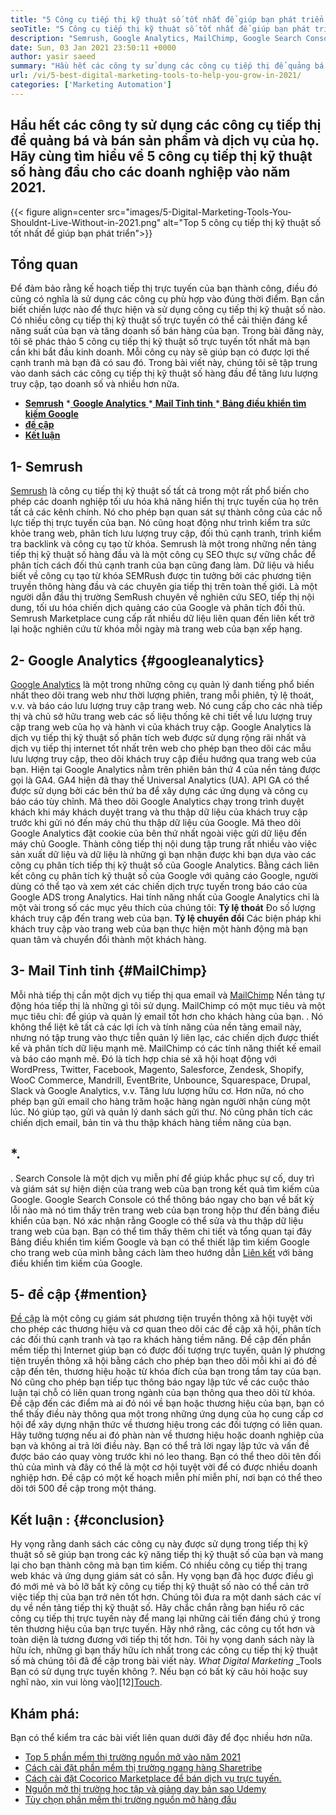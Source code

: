 ```yaml
---
title: "5 Công cụ tiếp thị kỹ thuật số tốt nhất để giúp bạn phát triển vào năm 2021" 
seoTitle: "5 Công cụ tiếp thị kỹ thuật số tốt nhất để giúp bạn phát triển vào năm 2021" 
description: "Semrush, Google Analytics, MailChimp, Google Search Console và đề cập là những công cụ tiếp thị kỹ thuật số tốt nhất giá cả phải chăng và hữu ích nhất để phát triển kinh doanh." 
date: Sun, 03 Jan 2021 23:50:11 +0000
author: yasir saeed
summary: "Hầu hết các công ty sử dụng các công cụ tiếp thị để quảng bá & amp; Bán sản phẩm và dịch vụ của họ. Chúng ta hãy tìm hiểu về 5 công cụ tiếp thị kỹ thuật số hàng đầu cho các doanh nghiệp vào năm 2021." 
url: /vi/5-best-digital-marketing-tools-to-help-you-grow-in-2021/
categories: ['Marketing Automation']
---
```


## Hầu hết các công ty sử dụng các công cụ tiếp thị để quảng bá và bán sản phẩm và dịch vụ của họ. Hãy cùng tìm hiểu về 5 công cụ tiếp thị kỹ thuật số hàng đầu cho các doanh nghiệp vào năm 2021.

{{< figure align=center src="images/5-Digital-Marketing-Tools-You-Shouldnt-Live-Without-in-2021.png" alt="Top 5 công cụ tiếp thị kỹ thuật số tốt nhất để giúp bạn phát triển">}}


## **Tổng quan**
Để đảm bảo rằng kế hoạch tiếp thị trực tuyến của bạn thành công, điều đó cũng có nghĩa là sử dụng các công cụ phù hợp vào đúng thời điểm. Bạn cần biết chiến lược nào để thực hiện và sử dụng công cụ tiếp thị kỹ thuật số nào. Có nhiều công cụ tiếp thị kỹ thuật số trực tuyến có thể cải thiện đáng kể năng suất của bạn và tăng doanh số bán hàng của bạn. Trong bài đăng này, tôi sẽ phác thảo 5 công cụ tiếp thị kỹ thuật số trực tuyến tốt nhất mà bạn cần khi bắt đầu kinh doanh. Mỗi công cụ này sẽ giúp bạn có được lợi thế cạnh tranh mà bạn đã có sau đó.
Trong bài viết này, chúng tôi sẽ tập trung vào danh sách các công cụ tiếp thị kỹ thuật số hàng đầu để tăng lưu lượng truy cập, tạo doanh số và nhiều hơn nữa.
  * **[Semrush][1]**
  *[ **Google Analytics** ][2]
  *[ **Mail Tinh tinh** ][3]
  *[ **Bảng điều khiển tìm kiếm Google** ][4]
  * **[đề cập][5]**
  * **[Kết luận][6]**

##  **1- Semrush** 
[Semrush][7] là công cụ tiếp thị kỹ thuật số tất cả trong một rất phổ biến cho phép các doanh nghiệp tối ưu hóa khả năng hiển thị trực tuyến của họ trên tất cả các kênh chính. Nó cho phép bạn quan sát sự thành công của các nỗ lực tiếp thị trực tuyến của bạn. Nó cũng hoạt động như trình kiểm tra sức khỏe trang web, phân tích lưu lượng truy cập, đối thủ cạnh tranh, trình kiểm tra backlink và công cụ tạo từ khóa. Semrush là một trong những nền tảng tiếp thị kỹ thuật số hàng đầu và là một công cụ SEO thực sự vững chắc để phân tích cách đối thủ cạnh tranh của bạn cũng đang làm.
Dữ liệu và hiểu biết về công cụ tạo từ khóa SEMRush được tin tưởng bởi các phương tiện truyền thông hàng đầu và các chuyên gia tiếp thị trên toàn thế giới. Là một người dẫn đầu thị trường SemRush chuyên về nghiên cứu SEO, tiếp thị nội dung, tối ưu hóa chiến dịch quảng cáo của Google và phân tích đối thủ. Semrush Marketplace cung cấp rất nhiều dữ liệu liên quan đến liên kết trở lại hoặc nghiên cứu từ khóa mỗi ngày mà trang web của bạn xếp hạng.

##  **2- Google Analytics** {#googleanalytics}
[Google Analytics][8] là một trong những công cụ quản lý danh tiếng phổ biến nhất theo dõi trang web như thời lượng phiên, trang mỗi phiên, tỷ lệ thoát, v.v. và báo cáo lưu lượng truy cập trang web. Nó cung cấp cho các nhà tiếp thị và chủ sở hữu trang web các số liệu thống kê chi tiết về lưu lượng truy cập trang web của họ và hành vi của khách truy cập. Google Analytics là dịch vụ tiếp thị kỹ thuật số phân tích web được sử dụng rộng rãi nhất và dịch vụ tiếp thị internet tốt nhất trên web cho phép bạn theo dõi các mẫu lưu lượng truy cập, theo dõi khách truy cập điều hướng qua trang web của bạn.
Hiện tại Google Analytics nằm trên phiên bản thứ 4 của nền tảng được gọi là GA4. GA4 hiện đã thay thế Universal Analytics (UA). API GA có thể được sử dụng bởi các bên thứ ba để xây dựng các ứng dụng và công cụ báo cáo tùy chỉnh. Mã theo dõi Google Analytics chạy trong trình duyệt khách khi máy khách duyệt trang và thu thập dữ liệu của khách truy cập trước khi gửi nó đến máy chủ thu thập dữ liệu của Google. Mã theo dõi Google Analytics đặt cookie của bên thứ nhất ngoài việc gửi dữ liệu đến máy chủ Google. Thành công tiếp thị nội dung tập trung rất nhiều vào việc sản xuất dữ liệu và dữ liệu là những gì bạn nhận được khi bạn dựa vào các công cụ phân tích tiếp thị kỹ thuật số của Google Analytics.
Bằng cách liên kết công cụ phân tích kỹ thuật số của Google với quảng cáo Google, người dùng có thể tạo và xem xét các chiến dịch trực tuyến trong báo cáo của Google ADS trong Analytics. Hai tính năng nhất của Google Analytics chỉ là một vài trong số các mục yêu thích của chúng tôi:
**Tỷ lệ thoát** Đo số lượng khách truy cập đến trang web của bạn.
**Tỷ lệ chuyển đổi** Các biện pháp khi khách truy cập vào trang web của bạn thực hiện một hành động mà bạn quan tâm và chuyển đổi thành một khách hàng.

##  **3- Mail Tinh tinh** {#MailChimp}
Mỗi nhà tiếp thị cần một dịch vụ tiếp thị qua email và [MailChimp][9] Nền tảng tự động hóa tiếp thị là những gì tôi sử dụng. MailChimp có một mục tiêu và một mục tiêu chỉ: để giúp và quản lý email tốt hơn cho khách hàng của bạn.
. Nó không thể liệt kê tất cả các lợi ích và tính năng của nền tảng email này, nhưng nó tập trung vào thực tiễn quản lý liên lạc, các chiến dịch được thiết kế và phân tích dữ liệu mạnh mẽ.
MailChimp có các tính năng thiết kế email và báo cáo mạnh mẽ. Đó là tích hợp chia sẻ xã hội hoạt động với WordPress, Twitter, Facebook, Magento, Salesforce, Zendesk, Shopify, WooC Commerce, Mandrill, EventBrite, Unbounce, Squarespace, Drupal, Slack và Google Analytics, v.v. Tăng lưu lượng hữu cơ.
Hơn nữa, nó cho phép bạn gửi email cho hàng trăm hoặc hàng ngàn người nhận cùng một lúc. Nó giúp tạo, gửi và quản lý danh sách gửi thư. Nó cũng phân tích các chiến dịch email, bản tin và thu thập khách hàng tiềm năng của bạn.

## *.
. Search Console là một dịch vụ miễn phí để giúp khắc phục sự cố, duy trì và giám sát sự hiện diện của trang web của bạn trong kết quả tìm kiếm của Google.
Google Search Console có thể thông báo ngay cho bạn về bất kỳ lỗi nào mà nó tìm thấy trên trang web của bạn trong hộp thư đến bảng điều khiển của bạn. Nó xác nhận rằng Google có thể sửa và thu thập dữ liệu trang web của bạn. Bạn có thể tìm thấy thêm chi tiết và tổng quan tại đây Bảng điều khiển tìm kiếm Google và bạn có thể thiết lập tìm kiếm Google cho trang web của mình bằng cách làm theo hướng dẫn [Liên kết][10] với bảng điều khiển tìm kiếm của Google.

##  **5- đề cập** {#mention}
[Đề cập][11] là một công cụ giám sát phương tiện truyền thông xã hội tuyệt vời cho phép các thương hiệu và cơ quan theo dõi các đề cập xã hội, phân tích các đối thủ cạnh tranh và tạo ra khách hàng tiềm năng. Đề cập đến phần mềm tiếp thị Internet giúp bạn có được đối tượng trực tuyến, quản lý phương tiện truyền thông xã hội bằng cách cho phép bạn theo dõi mỗi khi ai đó đề cập đến tên, thương hiệu hoặc từ khóa đích của bạn trong tầm tay của bạn.
Nó cũng cho phép bạn tiếp tục thông báo ngay lập tức về các cuộc thảo luận tại chỗ có liên quan trong ngành của bạn thông qua theo dõi từ khóa. Đề cập đến các điểm mà ai đó nói về bạn hoặc thương hiệu của bạn, bạn có thể thấy điều này thông qua một trong những ứng dụng của họ cung cấp cơ hội để xây dựng nhận thức về thương hiệu trong các đối tượng có liên quan.
Hãy tưởng tượng nếu ai đó phàn nàn về thương hiệu hoặc doanh nghiệp của bạn và không ai trả lời điều này. Bạn có thể trả lời ngay lập tức và vấn đề được báo cáo quay vòng trước khi nó leo thang. Bạn có thể theo dõi tên đối thủ của mình và đây có thể là một cơ hội tuyệt vời để có được nhiều doanh nghiệp hơn. Đề cập có một kế hoạch miễn phí miễn phí, nơi bạn có thể theo dõi tới 500 đề cập trong một tháng.

##  **Kết luận** :   {#conclusion}
Hy vọng rằng danh sách các công cụ này được sử dụng trong tiếp thị kỹ thuật số sẽ giúp bạn trong các kỹ năng tiếp thị kỹ thuật số của bạn và mang lại cho bạn thành công mà bạn tìm kiếm. Có nhiều công cụ tiếp thị trang web khác và ứng dụng giám sát có sẵn. Hy vọng bạn đã học được điều gì đó mới mẻ và bỏ lỡ bất kỳ công cụ tiếp thị kỹ thuật số nào có thể cản trở việc tiếp thị của bạn trở nên tốt hơn.
Chúng tôi đưa ra một danh sách các ví dụ về nền tảng tiếp thị kỹ thuật số. Hãy chắc chắn rằng bạn hiểu rõ các công cụ tiếp thị trực tuyến này để mang lại những cải tiến đáng chú ý trong tên thương hiệu của bạn trực tuyến. Hãy nhớ rằng, các công cụ tốt hơn và toàn diện là tương đương với tiếp thị tốt hơn. Tôi hy vọng danh sách này là hữu ích, những gì bạn thấy hữu ích nhất trong các công cụ tiếp thị kỹ thuật số mà chúng tôi đã đề cập trong bài viết này.
_What Digital Marketing_ _Tools Bạn có sử dụng trực tuyến không ?. Nếu bạn có bất kỳ câu hỏi hoặc suy nghĩ nào, xin vui lòng vào][12][Touch][13].

## Khám phá:
Bạn có thể kiểm tra các bài viết liên quan dưới đây để đọc nhiều hơn nữa.
  * [Top 5 phần mềm thị trường nguồn mở vào năm 2021][14]
  * [Cách cài đặt phần mềm thị trường ngang hàng Sharetribe][15]
  * [Cách cài đặt Cocorico Marketplace để bán dịch vụ trực tuyến.][16]
  * [Nguồn mở thị trường học tập và giảng dạy bản sao Udemy][17]
  * [Tùy chọn phần mềm thị trường nguồn mở hàng đầu][18]

  
[1]: #SEMRush
[2]: #GoogleAnalytics
[3]: #MailChimp
[4]: #GoogleSearchConsole
[5]: #Mention
[6]: #Conclusion
[7]: https://www.semrush.com/
[8]: https://analytics.google.com/
[9]: https://mailchimp.com/
[10]: https://search.google.com/search-console/about
[11]: https://mention.com/en/
[12]: mailto:yasir.saeed@aspose.com
[13]: https://forum.containerize.com
[14]: https://blog.containerize.com/marketplace/top-5-open-source-marketplace-software-in-2021/
[15]: https://products.containerize.com/marketplace/sharetribe/
[16]: https://products.containerize.com/marketplace/cocorico/
[17]: https://products.containerize.com/marketplace/edurge/
[18]: https://products.containerize.com/marketplace/
